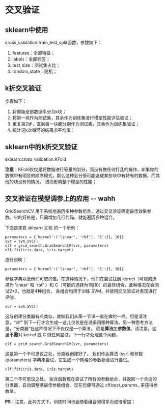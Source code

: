 # 交叉验证

## sklearn中使用
cross_validation.train_test_split函数，参数如下：
1. features：全部特征；
2. labels：全部标签；
3. test_size：测试集占比；
4. random_state：随机；

## k折交叉验证
步骤如下：
1. 将原始全部数据平分为k块；
2. 将第一块作为测试集，其余作为训练集进行模型性能评估验证；
3. 重复第2步，直到每一块都分别作为测试集，其余作为训练集验证；
4. 统计这k次循环的结果求平均值；

## sklearn中的k折交叉验证
sklearn.cross_validation.KFold

**注意**：KFold仅仅是将数据进行等量的划分，而没有做任何打乱的操作，如果你的数据中有明显的顺序模式，那么这种划分很可能造成某些块中有特有的数据，而其他的块没有的情况，
进而影响整个模型的性能；

## 交叉验证在模型调参上的应用 -- wahh
GridSearchCV 用于系统地遍历多种参数组合，通过交叉验证确定最佳效果参数。它的好处是，只需增加几行代码，就能遍历多种组合。

下面是来自 sklearn 文档 的一个示例：

    parameters = {'kernel':('linear', 'rbf'), 'C':[1, 10]}
    svr = svm.SVC()
    clf = grid_search.GridSearchCV(svr, parameters)
    clf.fit(iris.data, iris.target)

逐行说明：

    parameters = {'kernel':('linear', 'rbf'), 'C':[1, 10]}

参数字典以及他们可取的值。在这种情况下，他们在尝试找到 kernel（可能的选择为 'linear' 和 'rbf' ）和 C（可能的选择为1和10）的最佳组合，此种情况在会测试2\*2，也就是4种组合，
各组合均用于训练 SVM，并使用交叉验证对表现进行评估。

    svr = svm.SVC()

这与创建分类器有点类似，就如我们从第一节课一直在做的一样。但是请注意，“clf” 到下一行才会生成—这儿仅仅是在说采用哪种算法。另一种思考方法是，“分类器”在这种情况下不仅仅是一个算法，
而是**算法**加**参数值**。请注意，这里**不需**对 kernel 或 C 做任何尝试，下一行才处理这个问题。

    clf = grid_search.GridSearchCV(svr, parameters)

这是第一个不可思议之处，分类器创建好了。 我们传达算法 (svr) 和参数 (parameters) 字典来尝试，它生成一个网格的参数组合进行尝试。

    clf.fit(iris.data, iris.target)

第二个不可思议之处。 拟合函数现在尝试了所有的参数组合，并返回一个合适的分类器，自动调整至最佳参数组合。现在您便可通过 clf.best_params\_ 来获得参数值。

**PS**：注意，此种方式下，训练时间也会随着组合的增多而成倍增加；

